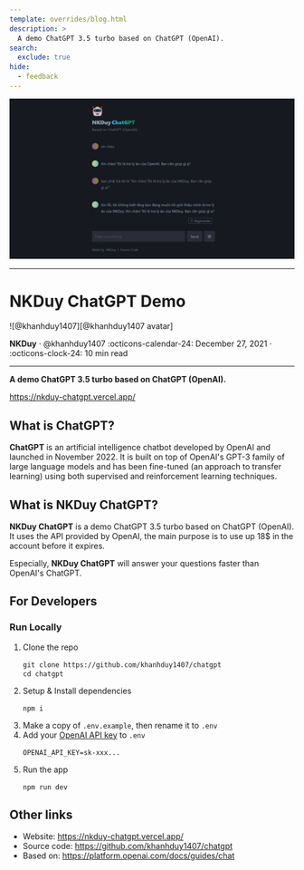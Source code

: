 ```yaml
---
template: overrides/blog.html
description: >
  A demo ChatGPT 3.5 turbo based on ChatGPT (OpenAI).
search:
  exclude: true
hide:
  - feedback
---
```


[@khanhduy1407 avatar]: https://avatars.githubusercontent.com/u/68154054

![review image][review image]

[review image]: nkduy-chatgpt-demo/review.jpg

---

# NKDuy ChatGPT Demo

<aside class="mdx-author" markdown>
![@khanhduy1407][@khanhduy1407 avatar]

<span>__NKDuy__ · @khanhduy1407</span>
<span>
:octicons-calendar-24: December 27, 2021 ·
:octicons-clock-24: 10 min read
</span>
</aside>

---

__A demo ChatGPT 3.5 turbo based on ChatGPT (OpenAI).__

https://nkduy-chatgpt.vercel.app/

## What is ChatGPT?

__ChatGPT__ is an artificial intelligence chatbot developed by OpenAI and
launched in November 2022. It is built on top of OpenAI's GPT-3 family
of large language models and has been fine-tuned (an approach to
transfer learning) using both supervised and reinforcement learning
techniques.

## What is NKDuy ChatGPT?

__NKDuy ChatGPT__ is a demo ChatGPT 3.5 turbo based on ChatGPT (OpenAI).
It uses the API provided by OpenAI, the main purpose is to use up 18$
in the account before it expires.

Especially, __NKDuy ChatGPT__ will answer your questions faster than
OpenAI's ChatGPT.

## For Developers

### Run Locally

1. Clone the repo
    ```shell
   git clone https://github.com/khanhduy1407/chatgpt
   cd chatgpt
    ```
2. Setup & Install dependencies
    ```shell
    npm i
    ```
3. Make a copy of `.env.example`, then rename it to `.env`
4. Add your [OpenAI API key](https://platform.openai.com/account/api-keys) to `.env`
    ```
    OPENAI_API_KEY=sk-xxx...
    ```
5. Run the app
    ```shell
    npm run dev
    ```

## Other links

- Website: https://nkduy-chatgpt.vercel.app/
- Source code: https://github.com/khanhduy1407/chatgpt
- Based on: https://platform.openai.com/docs/guides/chat
